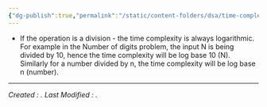 ```yaml
---
{"dg-publish":true,"permalink":"/static/content-folders/dsa/time-complexity/tc-basics/","dgShowToc":true}
---
```


- If the operation is a division - the time complexity is always logarithmic. For example in the Number of digits problem, the input N is being divided by 10, hence the time complexity will be log base 10 (N). Similarly for a number divided by n, the time complexity will be log base n (number).









---
*Created : .*
*Last Modified : .*